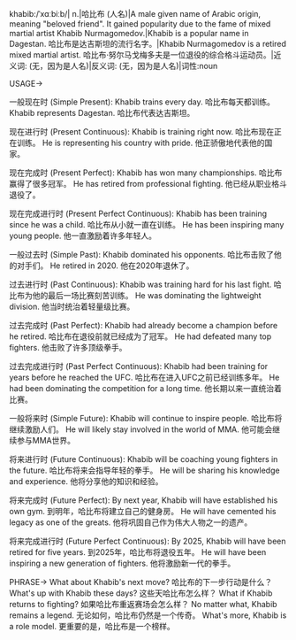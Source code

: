 khabib:/ˈxɑːbiːb/| n.|哈比布 (人名)|A male given name of Arabic origin, meaning "beloved friend". It gained popularity due to the fame of mixed martial artist Khabib Nurmagomedov.|Khabib is a popular name in Dagestan. 哈比布是达吉斯坦的流行名字。|Khabib Nurmagomedov is a retired mixed martial artist. 哈比布·努尔马戈梅多夫是一位退役的综合格斗运动员。|近义词: (无，因为是人名)|反义词: (无，因为是人名)|词性:noun


USAGE->

一般现在时 (Simple Present):
Khabib trains every day. 哈比布每天都训练。
Khabib represents Dagestan. 哈比布代表达吉斯坦。

现在进行时 (Present Continuous):
Khabib is training right now. 哈比布现在正在训练。
He is representing his country with pride. 他正骄傲地代表他的国家。

现在完成时 (Present Perfect):
Khabib has won many championships. 哈比布赢得了很多冠军。
He has retired from professional fighting. 他已经从职业格斗退役了。

现在完成进行时 (Present Perfect Continuous):
Khabib has been training since he was a child. 哈比布从小就一直在训练。
He has been inspiring many young people. 他一直激励着许多年轻人。


一般过去时 (Simple Past):
Khabib dominated his opponents. 哈比布击败了他的对手们。
He retired in 2020. 他在2020年退休了。

过去进行时 (Past Continuous):
Khabib was training hard for his last fight. 哈比布为他的最后一场比赛刻苦训练。
He was dominating the lightweight division. 他当时统治着轻量级比赛。

过去完成时 (Past Perfect):
Khabib had already become a champion before he retired. 哈比布在退役前就已经成为了冠军。
He had defeated many top fighters. 他击败了许多顶级拳手。

过去完成进行时 (Past Perfect Continuous):
Khabib had been training for years before he reached the UFC. 哈比布在进入UFC之前已经训练多年。
He had been dominating the competition for a long time.  他长期以来一直统治着比赛。


一般将来时 (Simple Future):
Khabib will continue to inspire people. 哈比布将继续激励人们。
He will likely stay involved in the world of MMA. 他可能会继续参与MMA世界。

将来进行时 (Future Continuous):
Khabib will be coaching young fighters in the future. 哈比布将来会指导年轻的拳手。
He will be sharing his knowledge and experience. 他将分享他的知识和经验。

将来完成时 (Future Perfect):
By next year, Khabib will have established his own gym. 到明年，哈比布将建立自己的健身房。
He will have cemented his legacy as one of the greats. 他将巩固自己作为伟大人物之一的遗产。

将来完成进行时 (Future Perfect Continuous):
By 2025, Khabib will have been retired for five years. 到2025年，哈比布将退役五年。
He will have been inspiring a new generation of fighters. 他将激励新一代的拳手。


PHRASE->
What about Khabib's next move? 哈比布的下一步行动是什么？
What's up with Khabib these days? 这些天哈比布怎么样？
What if Khabib returns to fighting? 如果哈比布重返赛场会怎么样？
No matter what, Khabib remains a legend. 无论如何，哈比布仍然是一个传奇。
What's more, Khabib is a role model. 更重要的是，哈比布是一个榜样。
